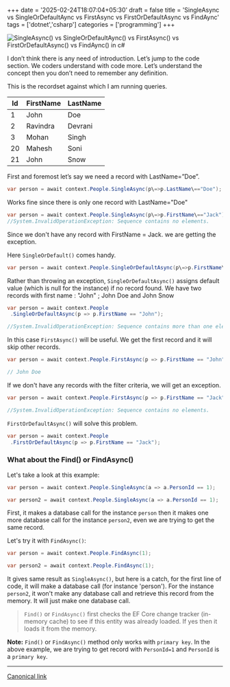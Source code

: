 +++
date = '2025-02-24T18:07:04+05:30'
draft = false
title = 'SingleAsync vs SingleOrDefaultAync vs FirstAsync vs FirstOrDefaultAsync vs FindAync'
tags = ['dotnet','csharp']
categories = ['programming']
+++

![SingleAsync() vs SingleOrDefaultAync() vs FirstAsync() vs FirstOrDefaultAsync() vs FindAync() in c#](/images/1_X3XFl2jfkUpXfqbt6CtsQA.png)

I don’t think there is any need of introduction. Let’s jump to the code section. We coders understand with code more. Let’s understand the concept then you don’t need to remember any definition.

This is the recordset against which I am running queries.

| Id  | FirstName | LastName |
| --- | --------- | -------- |
| 1   | John      | Doe      |
| 2   | Ravindra  | Devrani  |
| 3   | Mohan     | Singh    |
| 20  | Mahesh    | Soni     |
| 21  | John      | Snow     |

First and foremost let’s say we need a record with LastName=”Doe”.

```cs
var person = await context.People.SingleAsync(p\=>p.LastName\=="Doe");
```

Works fine since there is only one record with LastName="Doe"

```cs
var person = await context.People.SingleAsync(p\=>p.FirstName\=="Jack");
//System.InvalidOperationException: Sequence contains no elements.
```

Since we don't have any record with FirstName = Jack. we are getting the exception.

Here `SingleOrDefault()` comes handy.

```cs
var person = await context.People.SingleOrDefaultAsync(p\=>p.FirstName\=="Jack");
```

Rather than throwing an exception, `SingleOrDefaultAsync()` assigns default value (which is null for the instance) if no record found. We have two records with first name : "John" ; John Doe and John Snow

```cs
var person = await context.People
 .SingleOrDefaultAsync(p => p.FirstName == "John");

//System.InvalidOperationException: Sequence contains more than one element.
```

In this case `FirstAsync()` will be useful. We get the first record and it will skip other records.

```cs
var person = await context.People.FirstAsync(p => p.FirstName == "John");

// John Doe
```

If we don't have any records with the filter criteria, we will get an exception.

```cs
var person = await context.People.FirstAsync(p => p.FirstName == "Jack");

//System.InvalidOperationException: Sequence contains no elements.
```

`FirstOrDefaultAsync()` will solve this problem.

```cs
var person = await context.People
 .FirstOrDefaultAsync(p => p.FirstName == "Jack");
```

### What about the Find() or FindAsync()

Let's take a look at this example:

```cs
var person = await context.People.SingleAsync(a => a.PersonId == 1);

var person2 = await context.People.SingleAsync(a => a.PersonId == 1);
```

First, it makes a database call for the instance `person` then it makes one more database call for the instance `person2`, even we are trying to get the same record.

Let's try it with `FindAsync()`:

```cs
var person = await context.People.FindAsync(1);

var person2 = await context.People.FindAsync(1);
```

It gives same result as `SingleAsync()`, but here is a catch, for the first line of code, it will make a database call (for instance 'person'). For the instance `person2`, it won't make any database call and retrieve this record from the memory. It will just make one database call.

> `Find()` or `FindAsync()` first checks the EF Core change tracker (in-memory cache) to see if this entity was already loaded. If yes then it loads it from the memory.

**Note:** `Find()` or `FindAsync()` method only works with `primary key`. In the above example, we are trying to get record with `PersonId=1` and `PersonId` is a `primary key`.

---

[Canonical link](https://medium.com/@ravindradevrani/singleasync-vs-singleordefaultaync-vs-firstasync-vs-firstordefaultasync-vs-findaync-e1d150d79e3a)
